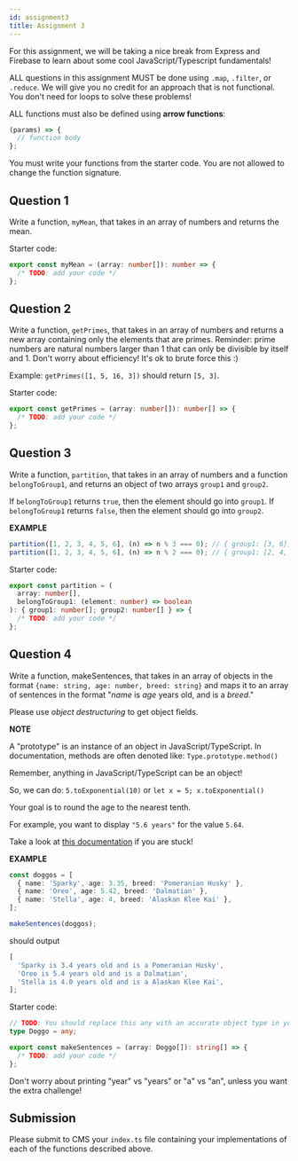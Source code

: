 ```yaml
---
id: assignment3
title: Assignment 3
---
```


For this assignment, we will be taking a nice break from Express and Firebase to
learn about some cool JavaScript/Typescript fundamentals!

ALL questions in this assignment MUST be done using `.map`, `.filter`, or
`.reduce`. We will give you no credit for an approach that is not functional.
You don't need for loops to solve these problems!

ALL functions must also be defined using **arrow functions**:

```typescript
(params) => {
  // function body
};
```

You must write your functions from the starter code. You are not allowed to change the function signature.

## Question 1

Write a function, `myMean`, that takes in an array of numbers and returns the mean.

Starter code:

```typescript
export const myMean = (array: number[]): number => {
  /* TODO: add your code */
};
```

## Question 2

Write a function, `getPrimes`, that takes in an array of numbers and returns a
new array containing only the elements that are primes. Reminder: prime numbers
are natural numbers larger than 1 that can only be divisible by itself and 1.
Don't worry about efficiency! It's ok to brute force this :)

Example: `getPrimes([1, 5, 16, 3])` should return `[5, 3]`.

Starter code:

```typescript
export const getPrimes = (array: number[]): number[] => {
  /* TODO: add your code */
};
```

## Question 3

Write a function, `partition`, that takes in an array of numbers and a function
`belongToGroup1`, and returns an object of two arrays `group1` and `group2`.

If `belongToGroup1` returns `true`, then the element should go into `group1`. If
`belongToGroup1` returns `false`, then the element should go into `group2`.

**EXAMPLE**

```typescript
partition([1, 2, 3, 4, 5, 6], (n) => n % 3 === 0); // { group1: [3, 6], group2: [1, 2, 4, 5] }
partition([1, 2, 3, 4, 5, 6], (n) => n % 2 === 0); // { group1: [2, 4, 6], group2: [1, 3, 5] }
```

Starter code:

```typescript
export const partition = (
  array: number[],
  belongToGroup1: (element: number) => boolean
): { group1: number[]; group2: number[] } => {
  /* TODO: add your code */
};
```

## Question 4

Write a function, makeSentences, that takes in an array of objects in the format
`{name: string, age: number, breed: string}` and maps it to an array of
sentences in the format "_name_ is _age_ years old, and is a _breed_."

Please use _object destructuring_ to get object fields.

**NOTE**

A "prototype" is an instance of an object in JavaScript/TypeScript. In
documentation, methods are often denoted like: `Type.prototype.method()`

Remember, anything in JavaScript/TypeScript can be an object!

So, we can do: `5.toExponential(10)` or `let x = 5; x.toExponential()`

Your goal is to round the age to the nearest tenth.

For example, you want to display `"5.6 years"` for the value `5.64`.

Take a look at [this documentation](https://developer.mozilla.org/en-US/docs/Web/JavaScript/Reference/Global_Objects/Number#Methods) if you are stuck!

**EXAMPLE**

```typescript
const doggos = [
  { name: 'Sparky', age: 3.35, breed: 'Pomeranian Husky' },
  { name: 'Oreo', age: 5.42, breed: 'Dalmatian' },
  { name: 'Stella', age: 4, breed: 'Alaskan Klee Kai' },
];

makeSentences(doggos);
```

should output

```typescript
[
  'Sparky is 3.4 years old and is a Pomeranian Husky',
  'Oreo is 5.4 years old and is a Dalmatian',
  'Stella is 4.0 years old and is a Alaskan Klee Kai',
];
```

Starter code:

```typescript
// TODO: You should replace this any with an accurate object type in your submission!
type Doggo = any;

export const makeSentences = (array: Doggo[]): string[] => {
  /* TODO: add your code */
};
```

Don't worry about printing "year" vs "years" or "a" vs "an", unless you want the
extra challenge!

## Submission

Please submit to CMS your `index.ts` file containing your implementations of
each of the functions described above.
